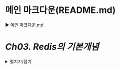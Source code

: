 # 메인 마크다운(README.md)
[▶ 메인 마크다운.md](README.md)

# *Ch03. Redis의 기본개념*
<details>
<summary>펼치기/접기</summary>

## 01. Redis 기본 설명(개념, 장점, 단점, 목적)

<details>
<summary>펼치기/접기</summary>

### Redis

`Re`mote `Di`*ctionary `S`torage  
Redis : memory 기반의 data 저장소 → 휘발성


- Disk가 아닌 Memory에 데이터를 저장
- Single Thread (CPU Thread 1개 사용)
- 초당 5만 ~ 25만 Request 실행가능  
key-value 형식으로 데이터 저장

### 장점 : Read/Write 속도

- Hardware 차이에서 오는 기본적인 performance gap
  HDD, SSD, RAM 등 여러 종류의 Hardware에 따라 속도가 확연히 차이난다.
- 다양한 type의 아키텍처를 지원한다. (Single, Master-Slave, Sentinel, Cluster)
  Sentinel: 마스터 슬레이브에서 발생될 수 있는 High Availability를 구현하기 위해 마스터의 이동이나 조정에 대한  
  역할을 수행하는 노드를 따로 두어 좀더 안정적인 레디스 운영을 가능하도록 만드는 구조
  Cluster : 복수개의 Master, 복수개의 Replica를 둬서 클러스터로 구성하여 재난이나 안전, 자체 하드웨어의 문제로 인해  
  Redis 서비스가 중단되지 않도록 하는 구조
- Partitioning
  데이터를 저장 할 경우 통으로 저장하는것이 아니라 여러 노드에 분산되서 데이터를 액세스하거나  
  그다음 데이터를 넣을 때도 파티셔닝 룰에 따라 분산되게 된다.
- Popular
  지원하는 라이브러리 같은 것들이 굉장히 다양(C#, Java, Python 등 그외 레어한 언어들에 대해서도)하며,  
  어떤 이유로 개발을 하다가 막히거나 에러를 발견 한 부분들에 대해서도 여러 조언이나 개선을 위한 방법들,  
  Recommendation 들을 비교적 편하게 찾아볼 수 있다.
- 
### 단점 : 휘발성

- `AOF, RDB Snapshot을 통해 Disk에 저장하여 휘발성 문제를 해소`  
  (램에 저장되어 있는 데이터들을 주기적으로 사용자가 선택한 룰에 따라 디스크에 저장하게 된다.)
- `Single Thread`  
  (데이터 정합성을 위함)
- `Memory Fragmentation`  
  Read/Write를 반복 하면서 메모리 자체에 완벽하게 들어가 있는 만큼만 사용되는게 아니다.    
  이미 데이터가 없는데도 사용하고 있다고 인식할 수 있다.  
  실제 가진 데이터보다 덜 이용하게 되거나 데이터가 있는데 없다고 인식되어 데이터가 저장되지 않는 등의 장애가 있음.
- `Big Size Data에 적합하지 않다`  
  휘발성이라는 문제를 해결하기 위해서 메모리로부터 데이터를 읽어들어 들이거나 변경된 부분에 대해 디스크에 Write하게 되는데  
  데이터가 너무 많이 들어가 있게 되면 디스크에 쓰는 시간이 굉장히 오래걸린다.  
  디스크 쓰는 시간이 너무 오래 걸리게 돼 버리면 리플리케이션과 싱크가 맞지 않는 경우가 생길 수 있고,  
  그 자체의 역할로 인해서 다른 요청들이 대기를 하고있는 상황이 있을 수 있다.  
  따라서 디스크 사용량을 줄이기 위해 다양한 옵션들을 설정하기도 한다.  
  램 용량을 많이 늘려 캐싱 용도가 아닌 데이터들도 저장해서 사용하면 안되냐 라고 할 수 있지만 너무 많은 데이터를 넣는 것은 적합하지 않다.

### 목적 : Caching

#### 캐싱이란?
자주 반복되는 자주 사용되고 빠르게 응답해야 되는 것들에 대한 준비를 미리 하는것.  
실제 원본에 가지 않아도 미리 임시적으로 갖고 있는 빠르고 효율성 높은 자원으로, 캐싱 구현시 사용자에게 좀 더  빠른 응답을 줄 수 있다.

- **클라이언트**    
  HTTP 캐시 헤더, 브라우저
- **DNS**  
  DNS 서버
- **웹**  
  HTTP 캐시 헤더, CDN, 역방향 프록시, 웹 액셀러레이터, 키-값 스토어
- **앱**  
  키-값 데이터 스토어, 로컬 캐시
- **데이터베이스**  
  데이터베이스 버퍼, 키-값 데이터 스토어

위와 같이 굉장히 다양한 계층에서 HTTP 캐시, DNS 서버, CDN, 로컬 캐시 등으로 사용될 수 있다.
캐시 계층을 따로 둬서 자체로 가지고 있는게 아니라 캐싱을 쓸 때는 Redis에 저장하도록 설정 해놓은 다음  
Redis에서 각 계층마다 필요한 데이터를 읽어가는 것이다.

### 일반적 사용 : Session Store, List Data Caching
(List 형태의 데이터가 응답이 굉장히 빠르다. - 일반 SQL RDB 서버보다 10배정도 이상의 성능을 낸다.)


</details>

## 02. 가격비교 Service에 사용될 Redis 구조 (Master-Replica, Sentinel, Cluster)
<details>
<summary>펼치기/접기</summary>

### Redis 구조

1. Stand Alone
   Redis 한대만으로 Master로 구성하여 사용  
 
2. Master-Replica
   Master인스턴스 Replica 혹은 Slave 인스턴스 두개의 인스턴스가 싱크를 맞추는 방식이다.  
   Replica가 Master로 싱크를 따라가는 구조이다.  
   보통 Replica는 Read만 가능하게 해놓는 경우가 많기 때문에 Master에서 데이터가 추가 혹은 삭제 등으로 변경이 되면
   Replica가 Master와의 차이점을 파악한 뒤 변경본에 대해서 실제 똑같이 복사하는 방식이다.  
   
3. Sentinel
   Master Replica 구조이면서 Master에 장애가 발생했을 때 일반적인 Master Replica 구조에서는 Master의 기동 유무만 파악하고
   아무런 동작을 하지 않고 끝나지만 실제로 Sentinel에서는 감시를 하다가 Master가 Down된것을 캐치하고 Replica를 Master로 전환한다.  
   Master 한대가 Down되더라도 Replica에서 다시 Master 역할을 하는 것으로 바뀐다.  
   Replica가 Master 역할을 하는 동안 원래 Master였던 1번 Redis를 복구한 뒤 Replica 역할로 붙힌다.
   이와 같이 두 Redis가 장애에 대해서 서로 상호 보완을 하게 된다.  
   Sentinel이라는 모니터링 툴 이라고 볼 수 있으며, 좀더 High Availity한 시스템을 구성할 수 있다.
4. Cluster  
   복수개의 Master - Replica 구조가 구성되어 있는 형태이다.  
   Master는 기본 3개로 구성되어 있어야 하고, 이에 Replica가 붙으며, 이때 붙는 Replica의 갯수는 상관이 없다.  
   클러스터를 구성할 경우 Sentinel이라는 것을 따로 띄우지 않아도 Master와 Replica간 서로 통신하면서 상황에 맞게 
   Master로 전환되는 등 서로 상호 보완하는 HA 구성이 되고, 데이터를 샤딩한다.

   샤딩이란 임의로 데이터셋을 나누는것을 말한다.  
   3건을 넣었다면 1곳에 들어갈 수 있지만 Hash Slot으로 분산하기 때문에 여러 군데 Master로 나뉘어서 들어가게 되고 
   실제 요청시 3개로 나뉘어서 응답을 받은 후 모아서 애플리케이션에 전달해 준다. 
   따라서 성능면으로도 좋다.
<br>
- **Availability** 가용성   
  Clsuter >= Sentinel(HA) > Master-Replica > SA
  Sentinel은 Cluster와 비슷하게 HA 구성을 하긴 하지만 두대가 동시에 내려가는 상황등은 보장할 수 없다.
  예를들어 Cluster 구조에서는 Replica 2대 혹은 Master 1대, Replica 1대가 내려가도 전혀 문제가 없다.  
  Master-Replica의 경우 Replca가 내려가는건 괜찮은 상황이다.
  Stand Alone의 경우 서비스가 아예 종료된다.

- **Performance** 성능  
  Cluster > Sentinel > Master-Replica > SA
  사실상 Sentinel과 Master-Replica는 거의 동등하다고 할 수 있지만 Sentinel은 Redis가 설치된 서버에 같이 설치하는 경우가  
  굉장히 많기 때문에 Sentinel이 Master-Replica 보다 오히려 안좋은 경우도 있다.
 
- **Efficiency** 효율성    
  SA > Master-Replica >= Sentinal > Clsuter
  Stand Alone은 온전히 혼자 사용하기 때문에 가장 적은 리소스로 어느 정도는 보장할 수 있다.  
  사실 MAster-Replica나 Sentinel은 비슷한 상황이지만, Cluster는 효율성이 떨어진다.  
  Master를 복수개로 구성함에 따라서 꽉 채워 사용한다기 보다는 여유있게 구성 해놓는 경우가 많기 때문.
  
3가지 성능적 측면에서 어떤 구조가 가장 좋은지를 고민해봤을때 기본적으로 Sentinel을 많이 선택한다.  
Master Replica를 서로 다른 존에 구성하고 만약 DR 상황(화재,정전)이 발생했을 떄 Master가 죽으면 Replica가 다른 존에 있기 때문에  
마스터의 역할을 할 수 있게 되기 때문에 이러한 구성을 많이 쓴다.  
만약 VM을 사용하는 구성일 경우 같은 VM도 마찬가지고 실제 물리 하드웨어도 마찬가지인데 같은 렉에 구성하지 않는 것이 바람직 하고  
같은 존에도 구성하지 않는 것이 좋다.  
만약 IDC가 두개면 두개의 IDC에 따라 다르게 혹은 IDC가 하나면 하나는 IDC 하나는 퍼블릭 클라우드 서비스와 같이 서로 분산해서 구성하는 것이 좋다.  
그렇기에 DR 상황에서도 장애를 최소화 할 수 있는 구성이 바로 Sentinel이다.  
Sentinel이 감시하면서 Replica를 Master로 돌려주기 때문에 좋다.
여러가지 후 조취를 한다면 Master-Replica도 Sentinel과 동일해 질 수 있다.  
앞부분에 밸런서가 있다고 가정할 경우 HeartBeat를 계속 감시 하다가 특정 인스턴스가 HeartBeat를 보내지 않을 경우 Script를 실행하게 해서
임의로 Replica를 Master로 돌리는 등의 작업을 할 수 있다.  
이러한 것들이 자동으로 구현된 것이 Sentinel이기 때문에 Sentinel이 효과와 안정성 면에서 조금 더 우위에 있다.  

사실 어떤 구조의 Redis를 선택하느냐는 사전에 정의한 품질 요건에 따라 달라진다.  
Availability를 99.95%로 설정했기에 4시간 안에 복구되어야 하는 상황이다.
과연 Master-Replica나 Stand Alone으로 구성할 경우 주말 혹은 휴가일 때 장애가 발생할 경우 대응 할 수 있을 것인가
혹은 항상 회사에 있는 상황이라고 할지라도 화재나 정전이 났을 때 렉 전체가 내려갔을 때 대응 할 수 있을 것인가 를 생각해보면  
불가능한 상황이 될 수 있다.  
부재중에는 4시간 안에 복구되기 굉장히 어려운 상황으로 누군가가 해줘야 하며 사람이 하게 만들것인가, 사람이 하더라도 장담 할 수 없기 때문에
시스템적인 장치를 통해 장애가 나더라도 Sentinel 프로세스가 모니터링 하다가 Master로 턴오버 시키는 작업을 하는것이 좋겠다 라고 판단 했기에
Sentinel 구성을 선택 한다.  
Performance는 현재 구조에서 확인할 수 없지만 Read가 300kb/s이기 땜누에 구성한 후에 실제 벤츠마크를 해본 후 얼만큼의 Read가 나올것인지 
또 어떤 데이터 타입을 Read하느냐에 따라 다르기 때문에 데이터 타입 까지 정한 다음 Redis 구성에 대한 퍼포먼스 검증도 해보는 것이 좋다.

 획득 가능한 자원이 VM 2대로 구성을 해야 할 경우 Cluster는 불가능하다.
물론 Port를 나눠 1개의 하드웨어, 1개의 VM을 2,3개의 인스턴스를 띄울 수 있으나 바람직 하지 않는 경우가 많다.
장애가 생겼을 때 해당 인스턴스에 같이 장애가 발생되는 것이기 때문에 서로 Effiency한 구조를 만들기 위해서는 작은 인스턴스라도 따로 띄우는 것이 좋고  
따로 띄웠을 때 서로 어떻게 리커버리 할 수 있는가를 고려하는 것이 좋다.  

Sentinel을 하게 되면 Redis를 2개 설치하고 1개를 받기로 했으니 앱 서버 1개에 Sentinel을 같이 설치한다.
각각의 서버에 Sentinel을 설치 하여 3개(?)의 Sentinel과 2개의 Redis를 설치할 수 있게 되어 비교적 HA한 구성을 만들 수 있게 된다.


</details>
</details>